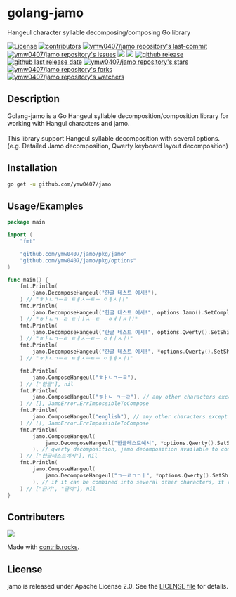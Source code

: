 # golang-jamo

Hangeul character syllable decomposing/composing Go library

<a href="/LICENSE"><img src="https://img.shields.io/github/license/ymw0407/jamo" alt="License" /></a>
<a href="https://github.com/ymw0407/jamo/graphs/contributors" target="_blank"><img src="https://img.shields.io/github/contributors-anon/ymw0407/jamo" alt="contributors" /></a>
<a href="https://github/ymw0407/jamo"><img src="https://img.shields.io/github/last-commit/ymw0407/jamo" alt="ymw0407/jamo repository's last-commit" /></a>
<a href="https://github/ymw0407/jamo"><img src="https://img.shields.io/github/issues/ymw0407/jamo" alt="ymw0407/jamo repository's issues" /></a>
<a href="https://app.fossa.com/projects/git%2Bgithub.com%2Fymw0407%2Fjamo?ref=badge_shield&issueType=license" alt="FOSSA Status"><img src="https://app.fossa.com/api/projects/git%2Bgithub.com%2Fymw0407%2Fjamo.svg?type=shield&issueType=license"/></a>
<a href="https://codecov.io/gh/ymw0407/jamo" ><img src="https://codecov.io/gh/ymw0407/jamo/graph/badge.svg?token=1PM1ZYQOMA"/></a>
<a href="https://github.com/ymw0407/jamo"><img src="https://img.shields.io/github/v/release/ymw0407/jamo?logo=github" alt="github release" /></a>
<a href="https://github.com/ymw0407/jamo"><img src="https://img.shields.io/github/release-date/ymw0407/jamo?color=blue&logo=github" alt="github last release date" /></a>
<a href="https://github/ymw0407/jamo"><img src="https://img.shields.io/github/stars/ymw0407/jamo" alt="ymw0407/jamo repository's stars" /></a>
<a href="https://github/ymw0407/jamo"><img src="https://img.shields.io/github/forks/ymw0407/jamo" alt="ymw0407/jamo repository's forks" /></a>
<a href="https://github/ymw0407/jamo"><img src="https://img.shields.io/github/watchers/ymw0407/jamo" alt="ymw0407/jamo repository's watchers" /></a>

## Description

Golang-jamo is a Go Hangeul syllable decomposition/composition library for working with Hangul characters and jamo. <br><br>
This library support Hangeul syllable decomposition with several options. (e.g. Detailed Jamo decomposition, Qwerty keyboard layout decomposition) <br>

## Installation

```bash
go get -u github.com/ymw0407/jamo
```

## Usage/Examples

```go
package main

import (
	"fmt"

	"github.com/ymw0407/jamo/pkg/jamo"
	"github.com/ymw0407/jamo/pkg/options"
)

func main() {
	fmt.Println(
		jamo.DecomposeHangeul("한글 테스트 예시!"),
	) // "ㅎㅏㄴㄱㅡㄹ ㅌㅔㅅㅡㅌㅡ ㅇㅖㅅㅣ!"
	fmt.Println(
		jamo.DecomposeHangeul("한글 테스트 예시!", options.Jamo().SetComplexConsonants(true).SetDiphthong(true).SetTenseConsonants(true)),
	) // "ㅎㅏㄴㄱㅡㄹ ㅌㅓㅣㅅㅡㅌㅡ ㅇㅕㅣㅅㅣ!"
	fmt.Println(
		jamo.DecomposeHangeul("한글 테스트 예시!", options.Qwerty().SetShiftOption(options.QwertyShiftOption1)),
	) // "ㅎㅏㄴㄱㅡㄹ ㅌㅔㅅㅡㅌㅡ ㅇㅕㅣㅅㅣ!"
	fmt.Println(
		jamo.DecomposeHangeul("한글 테스트 예시!", *options.Qwerty().SetShiftOption(options.QwertyShiftOption2)),
	) // "ㅎㅏㄴㄱㅡㄹ ㅌㅔㅅㅡㅌㅡ ㅇㅔㅔㅅㅣ!"

	fmt.Println(
		jamo.ComposeHangeul("ㅎㅏㄴㄱㅡㄹ"),
	) // ["한글"], nil
	fmt.Println(
		jamo.ComposeHangeul("ㅎㅏㄴ ㄱㅡㄹ"), // any other characters except hangeul syllable is unavailable
	) // [], JamoError.ErrImpossibleToCompose
	fmt.Println(
		jamo.ComposeHangeul("english"), // any other characters except hangeul syllable is unavailable
	) // [], JamoError.ErrImpossibleToCompose
	fmt.Println(
		jamo.ComposeHangeul(
			jamo.DecomposeHangeul("한글테스트예시", *options.Qwerty().SetShiftOption(options.QwertyShiftOption2)),
		), // qwerty decomposition, jamo decomposition available to compose
	) // ["한글테스트예시"], nil
	fmt.Println(
		jamo.ComposeHangeul(
			jamo.DecomposeHangeul("ㄱㅡㄹㄱㄱㅣ", *options.Qwerty().SetShiftOption(options.QwertyShiftOption2)),
		), // if it can be combined into several other characters, it returns all of them.
	) // ["긁기", "글끼"], nil
}
```

## Contributers

<a href="https://github.com/ymw0407/jamo/graphs/contributors">
  <img src="https://contrib.rocks/image?repo=ymw0407/jamo" />
</a>

Made with [contrib.rocks](https://contrib.rocks).

## License

jamo is released under Apache License 2.0.
See the [LICENSE file]("./LICENSE") for details.
